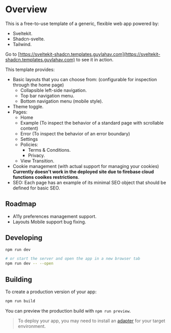 # Overview

This is a free-to-use template of a generic, flexible web app powered by:
- Sveltekit.
- Shadcn-svelte.
- Tailwind.

Go to [https://sveltekit-shadcn.templates.guylahav.com](https://sveltekit-shadcn.templates.guylahav.com) to see it in action.

This template provides:
- Basic layouts that you can choose from: (configurable for inspection through the home page)
  - Collapsible left-side navigation.
  - Top bar navigation menu.
  - Bottom navigation menu (mobile style).
- Theme toggle.
- Pages:
  - Home
  - Example (To inspect the behavior of a standard page with scrollable content)
  - Error (To inspect the behavior of an error boundary)
  - Settings
  - Policies:
    - Terms & Conditions.
    - Privacy.
  - View Transition.
- Cookie management (with actual support for managing your cookies) **Currently doesn't work in the deployed site due to firebase cloud functions cooikes restrictions**.
- SEO:
  Each page has an example of its minimal SEO object that should be defined for basic SEO.

## Roadmap
- A11y preferences management support.
- Layouts Mobile support bug fixing.

## Developing

```bash
npm run dev

# or start the server and open the app in a new browser tab
npm run dev -- --open
```

## Building

To create a production version of your app:

```bash
npm run build
```

You can preview the production build with `npm run preview`.

> To deploy your app, you may need to install an [adapter](https://kit.svelte.dev/docs/adapters) for your target environment.
